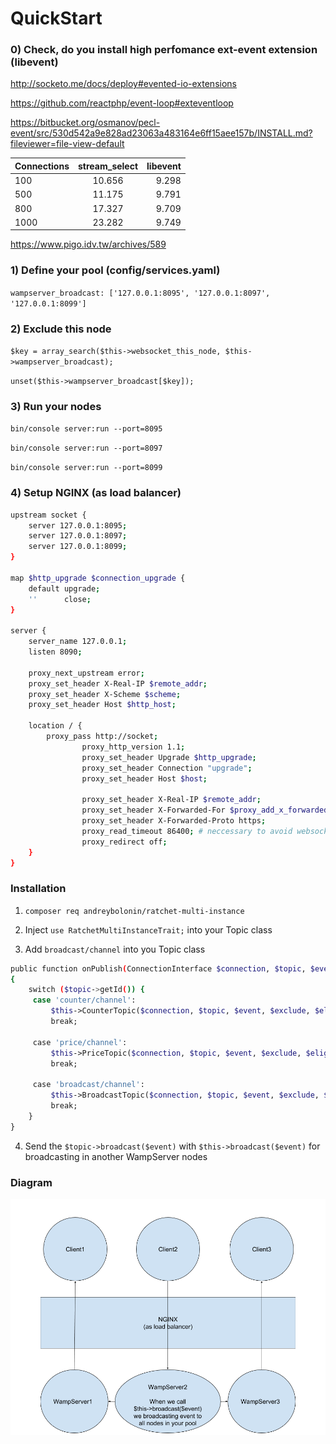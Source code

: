 # QuickStart

### 0) Check, do you install high perfomance ext-event extension (libevent)

http://socketo.me/docs/deploy#evented-io-extensions

https://github.com/reactphp/event-loop#exteventloop

https://bitbucket.org/osmanov/pecl-event/src/530d542a9e828ad23063a483164e6ff15aee157b/INSTALL.md?fileviewer=file-view-default

| Connections	| stream_select | libevent
| ------------- |:-------------:| -----:|
| 100	        | 10.656	    | 9.298
| 500	        | 11.175	    | 9.791
| 800	        | 17.327	    | 9.709
| 1000	        | 23.282	    | 9.749

https://www.pigo.idv.tw/archives/589

### 1) Define your pool (config/services.yaml)
`wampserver_broadcast: ['127.0.0.1:8095', '127.0.0.1:8097', '127.0.0.1:8099']`

### 2) Exclude this node
`$key = array_search($this->websocket_this_node, $this->wampserver_broadcast);`

`unset($this->wampserver_broadcast[$key]);`

### 3) Run your nodes
`bin/console server:run --port=8095`

`bin/console server:run --port=8097`

`bin/console server:run --port=8099`

### 4) Setup NGINX (as load balancer)

```sh
upstream socket {
    server 127.0.0.1:8095;
    server 127.0.0.1:8097;
    server 127.0.0.1:8099;
}

map $http_upgrade $connection_upgrade {
    default upgrade;
    ''      close;
}

server {
	server_name 127.0.0.1;
	listen 8090;

	proxy_next_upstream error;
	proxy_set_header X-Real-IP $remote_addr;
	proxy_set_header X-Scheme $scheme;
	proxy_set_header Host $http_host;

	location / {
		proxy_pass http://socket;
                proxy_http_version 1.1;
                proxy_set_header Upgrade $http_upgrade;
                proxy_set_header Connection "upgrade";
                proxy_set_header Host $host;

                proxy_set_header X-Real-IP $remote_addr;
                proxy_set_header X-Forwarded-For $proxy_add_x_forwarded_for;
                proxy_set_header X-Forwarded-Proto https;
                proxy_read_timeout 86400; # neccessary to avoid websocket timeout disconnect
                proxy_redirect off;
	}
}
```

### Installation

1) `composer req andreybolonin/ratchet-multi-instance`

2) Inject `use RatchetMultiInstanceTrait;` into your Topic class

3) Add `broadcast/channel` into you Topic class

```sh
public function onPublish(ConnectionInterface $connection, $topic, $event, array $exclude, array $eligible)
{
    switch ($topic->getId()) {
     case 'counter/channel':
         $this->CounterTopic($connection, $topic, $event, $exclude, $eligible);
         break;
    
     case 'price/channel':
         $this->PriceTopic($connection, $topic, $event, $exclude, $eligible);
         break;
    
     case 'broadcast/channel':
         $this->BroadcastTopic($connection, $topic, $event, $exclude, $eligible);
         break;
    }
}
```

4) Send the `$topic->broadcast($event)` with `$this->broadcast($event)` for broadcasting in another WampServer nodes

### Diagram

<img src="https://raw.githubusercontent.com/andreybolonin/RatchetMultiInstance/master/RatchetMultiInstance.png">